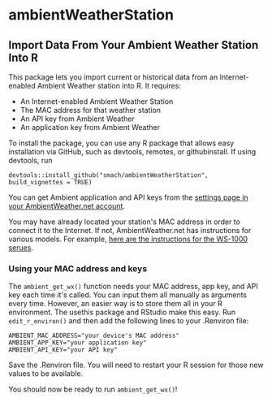 # ambientWeatherStation
## Import Data From Your Ambient Weather Station Into R

This package lets you import current or historical data from an Internet-enabled Ambient Weather station into R. It requires:

* An Internet-enabled Ambient Weather Station
* The MAC address for that weather station
* An API key from Ambient Weather
* An application key from Ambient Weather

To install the package, you can use any R package that allows easy installation via GitHub, such as devtools, remotes, or githubinstall. If using devtools, run

`devtools::install_github("smach/ambientWeatherStation", build_vignettes = TRUE)`

You can get Ambient application and API keys from the [settings page in your AmbientWeather.net account](https://dashboard.ambientweather.net/account).

You may have already located your station's MAC address in order to connect it to the Internet. If not, AmbientWeather.net has instructions for various models. For example, [here are the instructions for the WS-1000 serues](https://ambientweather.net/help/how-do-i-find-my-mac-address-ws-1000-series/).

### Using your MAC address and keys

The `ambient_get_wx()` function needs your MAC address, app key, and API key each time it's called. You can input them all manually as arguments every time. However, an easier way is to store them all in your R environment. The usethis package and RStudio make this easy. Run `edit_r_environ()` and then add the following lines to your .Renviron file:

```
AMBIENT_MAC_ADDRESS="your device's MAC address"
AMBIENT_APP_KEY="your application key"
AMBIENT_API_KEY="your API key"
```

Save the .Renviron file. You will need to restart your R session for those new values to be available. 

You should now be ready to run `ambient_get_wx()`!
